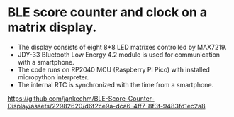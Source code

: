 # BLE score counter and clock on a matrix display.
- The display consists of eight 8*8 LED matrixes controlled by MAX7219.
- JDY-33 Bluetooth Low Energy 4.2 module is used for communication with a smartphone.
- The code runs on RP2040 MCU (Raspberry Pi Pico) with installed micropython interpreter.
- The internal RTC is synchronized with the time from a smartphone.



https://github.com/jankechm/BLE-Score-Counter-Display/assets/22982620/d6f2ce9a-dca6-4ff7-8f3f-9483fd1ec2a8

